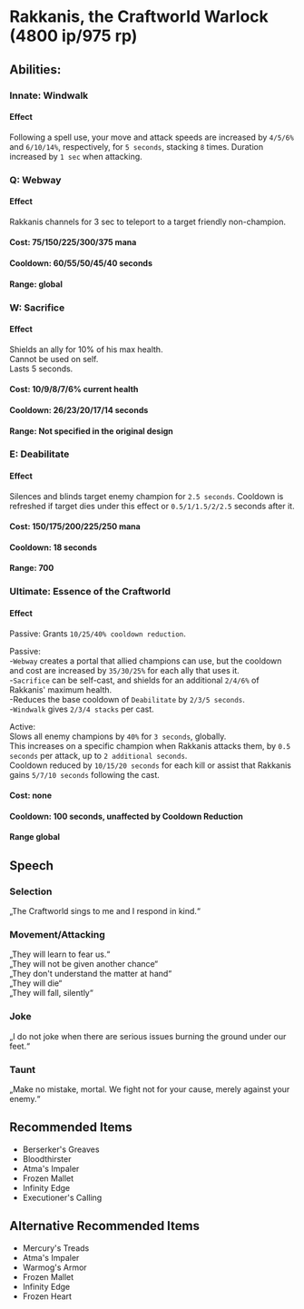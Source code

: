 # Rakkanis, the Craftworld Warlock (4800 ip/975 rp)

## Abilities:

### Innate: Windwalk

#### Effect

Following a spell use, your move and attack speeds are increased by `4/5/6%` and `6/10/14%`, respectively, for `5 seconds`, stacking `8` times. Duration increased by `1 sec` when attacking.

### Q: Webway

#### Effect

Rakkanis channels for 3 sec to teleport to a target friendly non-champion.

#### Cost: 75/150/225/300/375 mana

#### Cooldown: 60/55/50/45/40 seconds

#### Range: global

### W: Sacrifice

#### Effect

Shields an ally for 10% of his max health.  
Cannot be used on self.  
Lasts 5 seconds.

#### Cost: 10/9/8/7/6% current health

#### Cooldown: 26/23/20/17/14 seconds

#### Range: Not specified in the original design

### E: Deabilitate

#### Effect

Silences and blinds target enemy champion for `2.5 seconds`.
Cooldown is refreshed if target dies under this effect or `0.5/1/1.5/2/2.5` seconds after it.

#### Cost: 150/175/200/225/250 mana 

#### Cooldown: 18 seconds

#### Range: 700

### Ultimate: Essence of the Craftworld

#### Effect

Passive: Grants `10/25/40% cooldown reduction`.

Passive:  
  -`Webway` creates a portal that allied champions can use, but the cooldown and cost are increased by `35/30/25%` for each ally that uses it.  
  -`Sacrifice` can be self-cast, and shields for an additional `2/4/6%` of Rakkanis' maximum health.  
  -Reduces the base cooldown of `Deabilitate` by `2/3/5 seconds`.  
  -`Windwalk` gives `2/3/4 stacks` per cast.  

Active:  
Slows all enemy champions by `40%` for `3 seconds`, globally.  
This increases on a specific champion when Rakkanis attacks them, by `0.5 seconds` per attack, up to `2 additional seconds`.  
Cooldown reduced by `10/15/20 seconds` for each kill or assist that Rakkanis gains `5/7/10 seconds` following the cast.

#### Cost: none

#### Cooldown: 100 seconds, unaffected by Cooldown Reduction 

#### Range global

## Speech

### Selection

„The Craftworld sings to me and I respond in kind.“

### Movement/Attacking

„They will learn to fear us.“  
„They will not be given another chance“  
„They don't understand the matter at hand“  
„They will die“  
„They will fall, silently“

### Joke

„I do not joke when there are serious issues burning the ground under our feet.“

### Taunt

„Make no mistake, mortal. We fight not for your cause, merely against your enemy.“

## Recommended Items

 - Berserker's Greaves
 - Bloodthirster
 - Atma's Impaler
 - Frozen Mallet
 - Infinity Edge
 - Executioner's Calling

## Alternative Recommended Items

 - Mercury's Treads
 - Atma's Impaler
 - Warmog's Armor
 - Frozen Mallet
 - Infinity Edge
 - Frozen Heart